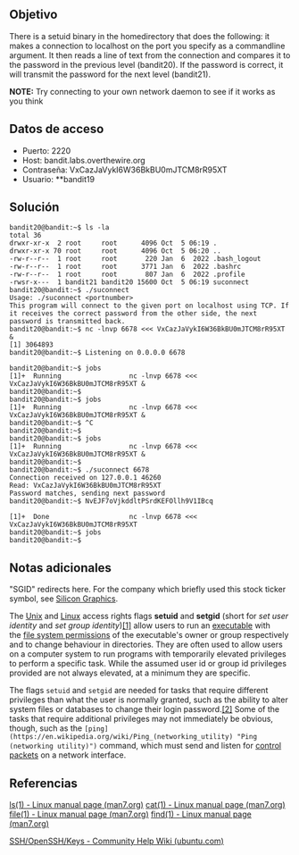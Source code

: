 ## Objetivo

There is a setuid binary in the homedirectory that does the following: it makes a connection to localhost on the port you specify as a commandline argument. It then reads a line of text from the connection and compares it to the password in the previous level (bandit20). If the password is correct, it will transmit the password for the next level (bandit21).

**NOTE:** Try connecting to your own network daemon to see if it works as you think
## Datos de acceso
- Puerto: 2220
- Host: bandit.labs.overthewire.org
- Contraseña: VxCazJaVykI6W36BkBU0mJTCM8rR95XT
- Usuario: **bandit19

## Solución

```
bandit20@bandit:~$ ls -la
total 36
drwxr-xr-x  2 root     root      4096 Oct  5 06:19 .
drwxr-xr-x 70 root     root      4096 Oct  5 06:20 ..
-rw-r--r--  1 root     root       220 Jan  6  2022 .bash_logout
-rw-r--r--  1 root     root      3771 Jan  6  2022 .bashrc
-rw-r--r--  1 root     root       807 Jan  6  2022 .profile
-rwsr-x---  1 bandit21 bandit20 15600 Oct  5 06:19 suconnect
bandit20@bandit:~$ ./suconnect
Usage: ./suconnect <portnumber>
This program will connect to the given port on localhost using TCP. If it receives the correct password from the other side, the next password is transmitted back.
bandit20@bandit:~$ nc -lnvp 6678 <<< VxCazJaVykI6W36BkBU0mJTCM8rR95XT &
[1] 3064893
bandit20@bandit:~$ Listening on 0.0.0.0 6678

bandit20@bandit:~$ jobs
[1]+  Running                 nc -lnvp 6678 <<< VxCazJaVykI6W36BkBU0mJTCM8rR95XT &
bandit20@bandit:~$
bandit20@bandit:~$ jobs
[1]+  Running                 nc -lnvp 6678 <<< VxCazJaVykI6W36BkBU0mJTCM8rR95XT &
bandit20@bandit:~$ ^C
bandit20@bandit:~$
bandit20@bandit:~$ jobs
[1]+  Running                 nc -lnvp 6678 <<< VxCazJaVykI6W36BkBU0mJTCM8rR95XT &
bandit20@bandit:~$
bandit20@bandit:~$ ./suconnect 6678
Connection received on 127.0.0.1 46260
Read: VxCazJaVykI6W36BkBU0mJTCM8rR95XT
Password matches, sending next password
bandit20@bandit:~$ NvEJF7oVjkddltPSrdKEFOllh9V1IBcq

[1]+  Done                    nc -lnvp 6678 <<< VxCazJaVykI6W36BkBU0mJTCM8rR95XT
bandit20@bandit:~$ jobs
bandit20@bandit:~$

```

## Notas adicionales


"SGID" redirects here. For the company which briefly used this stock ticker symbol, see [Silicon Graphics](https://en.wikipedia.org/wiki/Silicon_Graphics "Silicon Graphics").

The [Unix](https://en.wikipedia.org/wiki/Unix "Unix") and [Linux](https://en.wikipedia.org/wiki/Linux "Linux") access rights flags **setuid** and **setgid** (short for _set user identity_ and _set group identity_)[[1]](https://en.wikipedia.org/wiki/Setuid#cite_note-1) allow users to run an [executable](https://en.wikipedia.org/wiki/Executable "Executable") with the [file system permissions](https://en.wikipedia.org/wiki/File_system_permissions "File system permissions") of the executable's owner or group respectively and to change behaviour in directories. They are often used to allow users on a computer system to run programs with temporarily elevated privileges to perform a specific task. While the assumed user id or group id privileges provided are not always elevated, at a minimum they are specific.

The flags `setuid` and `setgid` are needed for tasks that require different privileges than what the user is normally granted, such as the ability to alter system files or databases to change their login password.[[2]](https://en.wikipedia.org/wiki/Setuid#cite_note-oreilly-2) Some of the tasks that require additional privileges may not immediately be obvious, though, such as the `[ping](https://en.wikipedia.org/wiki/Ping_(networking_utility) "Ping (networking utility)")` command, which must send and listen for [control packets](https://en.wikipedia.org/wiki/Internet_Control_Message_Protocol "Internet Control Message Protocol") on a network interface.

## Referencias

[ls(1) - Linux manual page (man7.org)](https://man7.org/linux/man-pages/man1/ls.1.html)
[cat(1) - Linux manual page (man7.org)](https://man7.org/linux/man-pages/man1/cat.1.html)
[file(1) - Linux manual page (man7.org)](https://man7.org/linux/man-pages/man1/file.1.html)
[find(1) - Linux manual page (man7.org)](https://man7.org/linux/man-pages/man1/find.1.html)

[SSH/OpenSSH/Keys - Community Help Wiki (ubuntu.com)](https://help.ubuntu.com/community/SSH/OpenSSH/Keys)